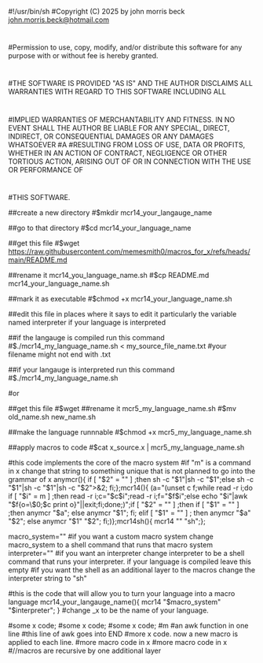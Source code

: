 #!/usr/bin/sh
#Copyright (C) 2025 by john morris beck <john.morris.beck@hotmail.com>
#
#Permission to use, copy, modify, and/or distribute this software for any purpose with or without fee is hereby granted.
#
#THE SOFTWARE IS PROVIDED "AS IS" AND THE AUTHOR DISCLAIMS ALL WARRANTIES WITH REGARD TO THIS SOFTWARE INCLUDING ALL
#
#IMPLIED WARRANTIES OF MERCHANTABILITY AND FITNESS. IN NO EVENT SHALL THE AUTHOR BE LIABLE FOR ANY SPECIAL, DIRECT, INDIRECT, OR CONSEQUENTIAL DAMAGES OR ANY DAMAGES WHATSOEVER
#A
#RESULTING FROM LOSS OF USE, DATA OR PROFITS, WHETHER IN AN ACTION OF CONTRACT, NEGLIGENCE OR OTHER TORTIOUS ACTION, ARISING OUT OF OR IN CONNECTION WITH THE USE OR PERFORMANCE OF
#
#THIS SOFTWARE.

##create a new directory
#$mkdir mcr14_your_langauge_name

##go to that directory
#$cd mcr14_your_language_name

##get this file
#$wget https://raw.githubusercontent.com/memesmith0/macros_for_x/refs/heads/main/README.md

##rename it mcr14_you_language_name.sh
#$cp README.md mcr14_your_language_name.sh

##mark it as executable
#$chmod +x mcr14_your_language_name.sh

##edit this file in places where it says to edit it particularly the variable named interpreter if your language is interpreted

##if the langauge is compiled run this command
#$./mcr14_my_language_name.sh < my_source_file_name.txt #your filename might not end with .txt

##if your langauge is interpreted run this command
#$./mcr14_my_language_name.sh

#or

##get this file
#$wget 
##rename it mcr5_my_language_name.sh
#$mv old_name.sh new_name.sh

##make the language runnnable
#$chmod +x mcr5_my_language_name.sh

##apply macros to code
#$cat x_source.x | mcr5_my_language_name.sh


#this code implements the core of the macro system
#if "m" is a command in x change that string to something unique that is not planned to go into the grammar of x
anymcr(){ if [ "$2" = "" ] ;then sh -c "$1"|sh -c "$1";else sh -c "$1"|sh -c "$1"|sh -c "$2">&2; fi;};mcr14(){ (a="(unset c f;while read -r i;do if [ \"\$i\" = m ] ;then read -r i;c=\"\$c\$i\";read -r i;f=\"\$f\$i\";else echo \"\$i\"|awk \"\$f{o=\\\$0;\$c print o}\"||exit;fi;done;)";if [ "$2" = "" ] ;then if  [ "$1" = "" ] ;then anymcr "$a"; else anymcr "$1"; fi; elif [ "$1" = "" ] ; then anymcr "$a" "$2"; else anymcr "$1" "$2"; fi;)};mcr14sh(){ mcr14 "" "sh";};

macro_system="" #if you want a custom macro system change macro_system to a shell command that runs that macro system
interpreter="" #if you want an interpreter change interpreter to be a shell command that runs your interpreter. if your language is compiled leave this empty
               #if you want the shell as an additional layer to the macros change the interpreter string to "sh"

#this is the code that will allow you to turn your language into a macro language
mcr14_your_langauge_name(){ mcr14 "$macro_system" "$interpreter"; } #change _x to be the name of your language.


#some x code;
#some x code;
#some x code;
#m
#an awk function in one line
#this line of awk goes into END
#more x code. now a new macro is applied to each line.
#more macro code in x
#more macro code in x
#//macros are recursive by one additional layer
